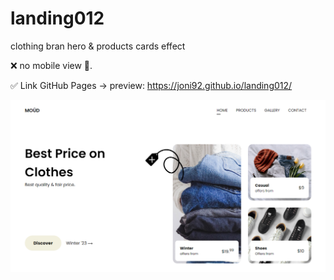 # landing012
clothing bran hero &amp; products cards effect

❌ no mobile view 📵.

✅ Link GitHub Pages -> preview: https://joni92.github.io/landing012/


![preview0.png](https://github.com/Joni92/landing012/blob/main/preview01.png)
